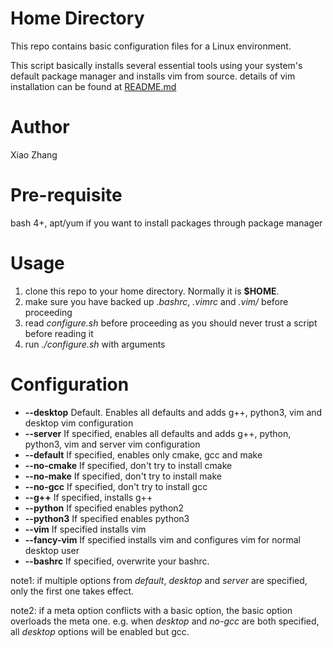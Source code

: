# Home Directory

This repo contains basic configuration files for a Linux environment.

This script basically installs several essential tools using your system's default package manager and installs vim from source. details of vim installation can be found at [README.md](https://github.com/onichandame/vim-configure/README.md)

# Author

Xiao Zhang

# Pre-requisite

bash 4+, apt/yum if you want to install packages through package manager

# Usage

1. clone this repo to your home directory. Normally it is **$HOME**.
2. make sure you have backed up *.bashrc*, *.vimrc* and *.vim/* before proceeding
3. read *configure.sh* before proceeding as you should never trust a script before reading it
4. run *.\/configure.sh* with arguments

# Configuration

- **--desktop** Default. Enables all defaults and adds g++, python3, vim and desktop vim configuration
- **--server** If specified, enables all defaults and adds g++, python, python3, vim and server vim configuration
- **--default** If specified, enables only cmake, gcc and make
- **--no-cmake** If specified, don't try to install cmake
- **--no-make** If specified, don't try to install make
- **--no-gcc** If specified, don't try to install gcc
- **--g++** If specified, installs g++
- **--python** If specified enables python2
- **--python3** If specified enables python3
- **--vim** If specified installs vim
- **--fancy-vim** If specified installs vim and configures vim for normal desktop user
- **--bashrc** If specified, overwrite your bashrc.

note1: if multiple options from *default*, *desktop* and *server* are specified, only the first one takes effect.

note2: if a meta option conflicts with a basic option, the basic option overloads the meta one. e.g. when *desktop* and *no-gcc* are both specified, all *desktop* options will be enabled but gcc.
